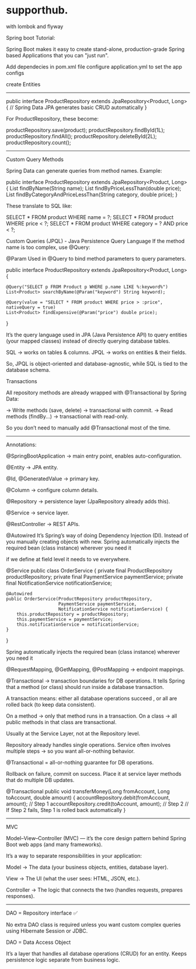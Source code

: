 # supporthub.
with lombok and flyway


Spring boot Tutorial:

Spring Boot makes it easy to create stand-alone, production-grade Spring based Applications that you can "just run".

Add dependecies in pom.xml file
configure application.yml to set the app configs

create Entities


______________

public interface ProductRepository extends JpaRepository<Product, Long> {
    // Spring Data JPA generates basic CRUD automatically
}



For ProductRepository, these become:

productRepository.save(product);
productRepository.findById(1L);
productRepository.findAll();
productRepository.deleteById(2L);
productRepository.count();

_______________


Custom Query Methods



Spring Data can generate queries from method names. Example:

public interface ProductRepository extends JpaRepository<Product, Long> {
    List<Product> findByName(String name);
    List<Product> findByPriceLessThan(double price);
    List<Product> findByCategoryAndPriceLessThan(String category, double price);
}


These translate to SQL like:

SELECT * FROM product WHERE name = ?;
SELECT * FROM product WHERE price < ?;
SELECT * FROM product WHERE category = ? AND price < ?;



Custom Queries (JPQL) - Java Persistence Query Language
If the method name is too complex, use @Query:


@Param
Used in @Query to bind method parameters to query parameters.


public interface ProductRepository extends JpaRepository<Product, Long> {

    @Query("SELECT p FROM Product p WHERE p.name LIKE %:keyword%")
    List<Product> searchByName(@Param("keyword") String keyword);

    @Query(value = "SELECT * FROM product WHERE price > :price", nativeQuery = true)
    List<Product> findExpensive(@Param("price") double price);
}


It’s the query language used in JPA (Java Persistence API) to query entities (your mapped classes) 
instead of directly querying database tables.

SQL → works on tables & columns.
JPQL → works on entities & their fields.

So, JPQL is object-oriented and database-agnostic, while SQL is tied to the database schema.


Transactions

All repository methods are already wrapped with @Transactional by Spring Data:

-> Write methods (save, delete) → transactional with commit.
-> Read methods (findBy...) → transactional with read-only.

So you don’t need to manually add @Transactional most of the time.
_______________



Annotations:

@SpringBootApplication → main entry point, enables auto-configuration.

@Entity → JPA entity.

@Id, @GeneratedValue → primary key.

@Column → configure column details.

@Repository → persistence layer (JpaRepository already adds this).

@Service → service layer.

@RestController → REST APIs.


@Autowired
It’s Spring’s way of doing Dependency Injection (DI).
Instead of you manually creating objects with new.
Spring automatically injects the required bean (class instance) wherever you need it

if we define at field level it needs to ve everywhere.


@Service
public class OrderService {
    private final ProductRepository productRepository;
    private final PaymentService paymentService;
    private final NotificationService notificationService;

    @Autowired  
    public OrderService(ProductRepository productRepository,
                        PaymentService paymentService,
                        NotificationService notificationService) {
        this.productRepository = productRepository;
        this.paymentService = paymentService;
        this.notificationService = notificationService;
    }
}





Spring automatically injects the required bean (class instance) wherever you need it

@RequestMapping, @GetMapping, @PostMapping → endpoint mappings.

@Transactional → transaction boundaries for DB operations.
It tells Spring that a method (or class) should run inside a database transaction.

A transaction means: either all database operations succeed , or all are rolled back  (to keep data consistent).

On a method → only that method runs in a transaction.
On a class → all public methods in that class are transactional.

Usually at the Service Layer, not at the Repository level.

Repository already handles single operations.
Service often involves multiple steps → so you want all-or-nothing behavior.


@Transactional = all-or-nothing guarantee for DB operations.

Rollback on failure, commit on success.
Place it at service layer methods that do multiple DB updates.



@Transactional
public void transferMoney(Long fromAccount, Long toAccount, double amount) {
    accountRepository.debit(fromAccount, amount);  // Step 1
    accountRepository.credit(toAccount, amount);  // Step 2
    // If Step 2 fails, Step 1 is rolled back automatically
}


__________________


MVC

Model–View–Controller (MVC) — it’s the core design pattern behind Spring Boot web apps (and many frameworks).

It’s a way to separate responsibilities in your application:

Model → The data (your business objects, entities, database layer).

View → The UI (what the user sees: HTML, JSON, etc.).

Controller → The logic that connects the two (handles requests, prepares responses).


_______________

DAO = Repository interface ✅

No extra DAO class is required unless you want custom complex queries using Hibernate Session or JDBC.

DAO = Data Access Object

It’s a layer that handles all database operations (CRUD) for an entity.
Keeps persistence logic separate from business logic.

